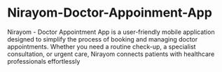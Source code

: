 # Nirayom-Doctor-Appoinment-App
Nirayom - Doctor Appointment App is a user-friendly mobile application designed to simplify the process of booking and managing doctor appointments. Whether you need a routine check-up, a specialist consultation, or urgent care, Nirayom connects patients with healthcare professionals effortlessly
